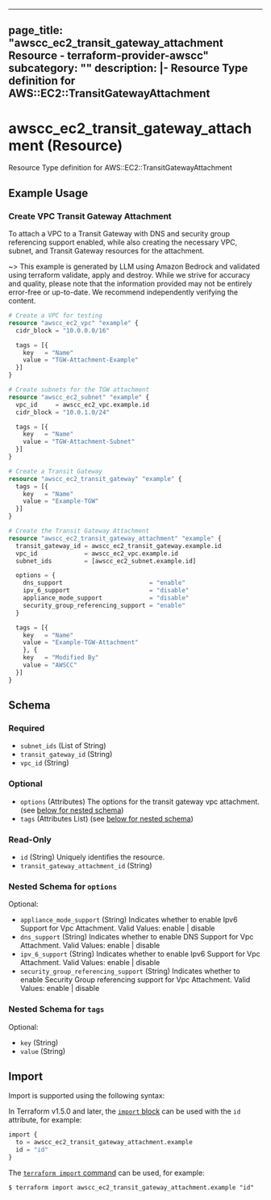 
---
page_title: "awscc_ec2_transit_gateway_attachment Resource - terraform-provider-awscc"
subcategory: ""
description: |-
  Resource Type definition for AWS::EC2::TransitGatewayAttachment
---

# awscc_ec2_transit_gateway_attachment (Resource)

Resource Type definition for AWS::EC2::TransitGatewayAttachment

## Example Usage

### Create VPC Transit Gateway Attachment

To attach a VPC to a Transit Gateway with DNS and security group referencing support enabled, while also creating the necessary VPC, subnet, and Transit Gateway resources for the attachment.

~> This example is generated by LLM using Amazon Bedrock and validated using terraform validate, apply and destroy. While we strive for accuracy and quality, please note that the information provided may not be entirely error-free or up-to-date. We recommend independently verifying the content.

```terraform
# Create a VPC for testing
resource "awscc_ec2_vpc" "example" {
  cidr_block = "10.0.0.0/16"

  tags = [{
    key   = "Name"
    value = "TGW-Attachment-Example"
  }]
}

# Create subnets for the TGW attachment
resource "awscc_ec2_subnet" "example" {
  vpc_id     = awscc_ec2_vpc.example.id
  cidr_block = "10.0.1.0/24"

  tags = [{
    key   = "Name"
    value = "TGW-Attachment-Subnet"
  }]
}

# Create a Transit Gateway
resource "awscc_ec2_transit_gateway" "example" {
  tags = [{
    key   = "Name"
    value = "Example-TGW"
  }]
}

# Create the Transit Gateway Attachment
resource "awscc_ec2_transit_gateway_attachment" "example" {
  transit_gateway_id = awscc_ec2_transit_gateway.example.id
  vpc_id             = awscc_ec2_vpc.example.id
  subnet_ids         = [awscc_ec2_subnet.example.id]

  options = {
    dns_support                        = "enable"
    ipv_6_support                      = "disable"
    appliance_mode_support             = "disable"
    security_group_referencing_support = "enable"
  }

  tags = [{
    key   = "Name"
    value = "Example-TGW-Attachment"
    }, {
    key   = "Modified By"
    value = "AWSCC"
  }]
}
```

<!-- schema generated by tfplugindocs -->
## Schema

### Required

- `subnet_ids` (List of String)
- `transit_gateway_id` (String)
- `vpc_id` (String)

### Optional

- `options` (Attributes) The options for the transit gateway vpc attachment. (see [below for nested schema](#nestedatt--options))
- `tags` (Attributes List) (see [below for nested schema](#nestedatt--tags))

### Read-Only

- `id` (String) Uniquely identifies the resource.
- `transit_gateway_attachment_id` (String)

<a id="nestedatt--options"></a>
### Nested Schema for `options`

Optional:

- `appliance_mode_support` (String) Indicates whether to enable Ipv6 Support for Vpc Attachment. Valid Values: enable | disable
- `dns_support` (String) Indicates whether to enable DNS Support for Vpc Attachment. Valid Values: enable | disable
- `ipv_6_support` (String) Indicates whether to enable Ipv6 Support for Vpc Attachment. Valid Values: enable | disable
- `security_group_referencing_support` (String) Indicates whether to enable Security Group referencing support for Vpc Attachment. Valid Values: enable | disable


<a id="nestedatt--tags"></a>
### Nested Schema for `tags`

Optional:

- `key` (String)
- `value` (String)

## Import

Import is supported using the following syntax:

In Terraform v1.5.0 and later, the [`import` block](https://developer.hashicorp.com/terraform/language/import) can be used with the `id` attribute, for example:

```terraform
import {
  to = awscc_ec2_transit_gateway_attachment.example
  id = "id"
}
```

The [`terraform import` command](https://developer.hashicorp.com/terraform/cli/commands/import) can be used, for example:

```shell
$ terraform import awscc_ec2_transit_gateway_attachment.example "id"
```
